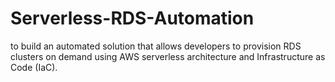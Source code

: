 # Serverless-RDS-Automation
to build an automated solution that allows developers to provision RDS clusters on demand using AWS serverless architecture and Infrastructure as Code (IaC).
